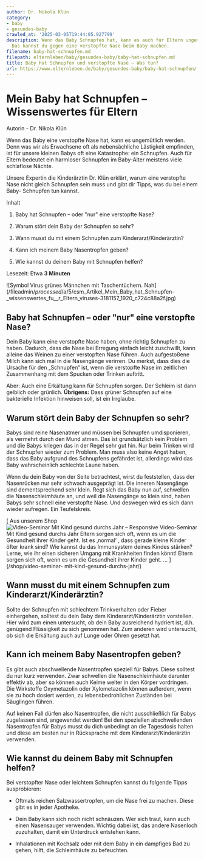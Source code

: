 ```yaml
---
author: Dr. Nikola Klün
category:
- baby
- gesundes-baby
crawled_at: '2025-03-05T19:44:05.927799'
description: Wenn das Baby Schnupfen hat, kann es auch für Eltern ungemütlich werden.
  Das kannst du gegen eine verstopfte Nase beim Baby machen.
filename: baby-hat-schnupfen.md
filepath: elternleben/baby/gesundes-baby/baby-hat-schnupfen.md
title: Baby hat Schnupfen und verstopfte Nase – Was tun?
url: https://www.elternleben.de/baby/gesundes-baby/baby-hat-schnupfen/
---
```


#  Mein Baby hat Schnupfen – Wissenswertes für Eltern

Autorin - Dr. Nikola Klün

Wenn das Baby eine verstopfte Nase hat, kann es ungemütlich werden. Denn was
wir als Erwachsene oft als nebensächliche Lästigkeit empfinden, ist für unsere
kleinen Babys oft eine Katastrophe: ein Schnupfen. Auch für Eltern bedeutet
ein harmloser Schnupfen im Baby-Alter meistens viele schlaflose Nächte.

Unsere Expertin die Kinderärztin Dr. Klün erklärt, warum eine verstopfte Nase
nicht gleich Schnupfen sein muss und gibt dir Tipps, was du bei einem Baby-
Schnupfen tun kannst.

Inhalt

1. Baby hat Schnupfen – oder "nur" eine verstopfte Nase?

2. Warum stört dein Baby der Schnupfen so sehr?

3. Wann musst du mit einem Schnupfen zum Kinderarzt/Kinderärztin?

4. Kann ich meinem Baby Nasentropfen geben?

5. Wie kannst du deinem Baby mit Schnupfen helfen?

Lesezeit: Etwa **3 Minuten**

![Symbol Virus grünes Männchen mit Taschentüchern.
Nah](/fileadmin/_processed_/a/5/csm_Artikel_Mein_Baby_hat_Schnupfen-
_wissenswertes_fu__r_Eltern_viruses-3181157_1920_c724c88a2f.jpg)

##  Baby hat Schnupfen – oder "nur" eine verstopfte Nase?

Dein Baby kann eine verstopfte Nase haben, ohne richtig Schnupfen zu haben.
Dadurch, dass die Nase bei Erregung einfach leicht zuschwillt, kann alleine
das Weinen zu einer verstopften Nase führen. Auch aufgestoßene Milch kann sich
mal in die Nasengänge verirren. Du merkst, dass dies die Ursache für den
„Schnupfen“ ist, wenn die verstopfte Nase im zeitlichen Zusammenhang mit dem
Spucken oder Trinken auftritt.

Aber: Auch eine Erkältung kann für Schnupfen sorgen. Der Schleim ist dann
gelblich oder grünlich. **Übrigens:** Dass grüner Schnupfen auf eine
bakterielle Infektion hinweisen soll, ist ein Irrglaube.

##  Warum stört dein Baby der Schnupfen so sehr?

Babys sind reine Nasenatmer und müssen bei Schnupfen umdisponieren, als
vermehrt durch den Mund atmen. Das ist grundsätzlich kein Problem und die
Babys kriegen das in der Regel sehr gut hin. Nur beim Trinken wird der
Schnupfen wieder zum Problem. Man muss also keine Angst haben, dass das Baby
aufgrund des Schnupfens gefährdet ist, allerdings wird das Baby wahrscheinlich
schlechte Laune haben.  
  
Wenn du dein Baby von der Seite betrachtest, wirst du feststellen, dass der
Nasenrücken nur sehr schwach ausgeprägt ist. Die inneren Nasengänge sind
dementsprechend sehr klein. Regt sich das Baby nun auf, schwellen die
Nasenschleimhäute an, und weil die Nasengänge so klein sind, haben Babys sehr
schnell eine verstopfte Nase. Und deswegen wird es sich dann wieder aufregen.
Ein Teufelskreis.

[ Aus unserem Shop ![Video-Seminar Mit Kind gesund durchs Jahr –
Responsive](/fileadmin/_processed_/6/5/csm_VideoSeminar_Gesundheit_teaser_01_4294cf1eb9.png)
Video-Seminar Mit Kind gesund durchs Jahr Eltern sorgen sich oft, wenn es um
die Gesundheit ihrer Kinder geht. Ist es ‚normal‘ , dass gerade kleine Kinder
öfter krank sind? Wie kannst du das Immunsystem deines Kindes stärken? Lerne,
wie ihr einen sicheren Umgang mit Krankheiten finden könnt! Eltern sorgen sich
oft, wenn es um die Gesundheit ihrer Kinder geht. …  ](/shop/video-seminar-
mit-kind-gesund-durchs-jahr/)

##  Wann musst du mit einem Schnupfen zum Kinderarzt/Kinderärztin?

Sollte der Schnupfen mit schlechtem Trinkverhalten oder Fieber einhergehen,
solltest du dein Baby dem Kinderarzt/Kinderärztin vorstellen. Hier wird zum
einen untersucht, ob dein Baby ausreichend hydriert ist, d.h. genügend
Flüssigkeit zu sich genommen hat. Zum anderen wird untersucht, ob sich die
Erkältung auch auf Lunge oder Ohren gesetzt hat.

##  Kann ich meinem Baby Nasentropfen geben?

Es gibt auch abschwellende Nasentropfen speziell für Babys. Diese solltest du
nur kurz verwenden. Zwar schwellen die Nasenschleimhäute darunter effektiv ab,
aber so können auch Keime weiter in den Körper vordringen. Die Wirkstoffe
Oxymetazolin oder Xylometazolin können außerdem, wenn sie zu hoch dosiert
werden, zu lebensbedrohlichen Zuständen bei Säuglingen führen.  
  
Auf keinen Fall dürfen also Nasentropfen, die nicht ausschließlich für Babys
zugelassen sind, angewendet werden! Bei den speziellen abschwellenden
Nasentropfen für Babys musst du dich unbedingt an die Tagesdosis halten und
diese am besten nur in Rücksprache mit dem Kinderarzt/Kinderärztin verwenden.

##  Wie kannst du deinem Baby mit Schnupfen helfen?

Bei verstopfter Nase oder leichtem Schnupfen kannst du folgende Tipps
ausprobieren:  

  * Oftmals reichen Salzwassertropfen, um die Nase frei zu machen. Diese gibt es in jeder Apotheke. 

  * Dein Baby kann sich noch nicht schnäuzen. Wer sich traut, kann auch einen Nasensauger verwenden. Wichtig dabei ist, das andere Nasenloch zuzuhalten, damit ein Unterdruck entstehen kann. 

  * Inhalationen mit Kochsalz oder mit dem Baby in ein dampfiges Bad zu gehen, hilft, die Schleimhäute zu befeuchten.

